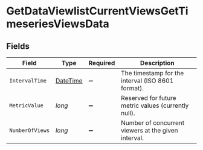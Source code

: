 # GetDataViewlistCurrentViewsGetTimeseriesViewsData


## Fields

| Field                                                                                 | Type                                                                                  | Required                                                                              | Description                                                                           |
| ------------------------------------------------------------------------------------- | ------------------------------------------------------------------------------------- | ------------------------------------------------------------------------------------- | ------------------------------------------------------------------------------------- |
| `IntervalTime`                                                                        | [DateTime](https://learn.microsoft.com/en-us/dotnet/api/system.datetime?view=net-5.0) | :heavy_minus_sign:                                                                    | The timestamp for the interval (ISO 8601 format).                                     |
| `MetricValue`                                                                         | *long*                                                                                | :heavy_minus_sign:                                                                    | Reserved for future metric values (currently null).                                   |
| `NumberOfViews`                                                                       | *long*                                                                                | :heavy_minus_sign:                                                                    | Number of concurrent viewers at the given interval.                                   |